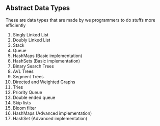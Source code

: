 ## Abstract Data Types

These are data types that are made by we programmers to do stuffs more efficiently

01. Singly Linked List
02. Doubly Linked List
03. Stack
04. Queue
05. HashMaps (Basic implementation)
06. HashSets (Basic implementation)
07. Binary Search Trees
08. AVL Trees
09. Segment Trees
10. Directed and Weighted Graphs
11. Tries
12. Priority Queue
13. Double ended queue
14. Skip lists
15. Bloom filter 
16. HashMaps (Advanced implementation)
17. HashSet (Advanced implementation)

